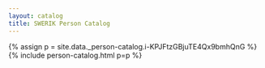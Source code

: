 ```yaml
---
layout: catalog
title: SWERIK Person Catalog
---
```

{% assign p = site.data._person-catalog.i-KPJFtzGBjuTE4Qx9bmhQnG %}
{% include person-catalog.html p=p %}

